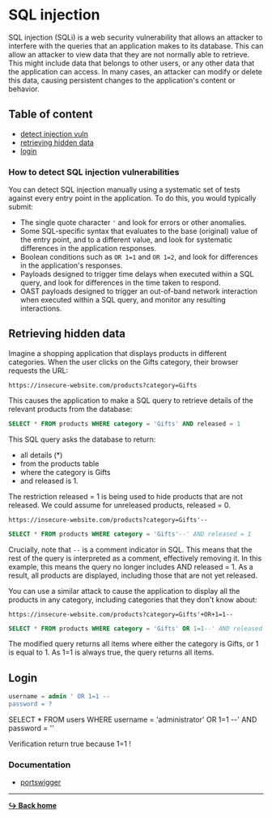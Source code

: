# SQL injection

SQL injection (SQLi) is a web security vulnerability that allows an attacker to interfere with the queries that an application makes to its database. This can allow an attacker to view data that they are not normally able to retrieve. This might include data that belongs to other users, or any other data that the application can access. In many cases, an attacker can modify or delete this data, causing persistent changes to the application's content or behavior.

## Table of content 

- [detect injection vuln](#how-to-detect-sql-injection-vulnerabilities)
- [retrieving hidden data](#retrieving-hidden-data)
- [login](#login)

### How to detect SQL injection vulnerabilities

You can detect SQL injection manually using a systematic set of tests against every entry point in the application. To do this, you would typically submit:

- The single quote character `'` and look for errors or other anomalies.
- Some SQL-specific syntax that evaluates to the base (original) value of the entry point, and to a different value, and look for systematic differences in the application responses.
- Boolean conditions such as `OR 1=1` and `OR 1=2`, and look for differences in the application's responses.
- Payloads designed to trigger time delays when executed within a SQL query, and look for differences in the time taken to respond.
- OAST payloads designed to trigger an out-of-band network interaction when executed within a SQL query, and monitor any resulting interactions.

## Retrieving hidden data

Imagine a shopping application that displays products in different categories. When the user clicks on the Gifts category, their browser requests the URL:

`https://insecure-website.com/products?category=Gifts`

This causes the application to make a SQL query to retrieve details of the relevant products from the database:

```sql
SELECT * FROM products WHERE category = 'Gifts' AND released = 1
```

This SQL query asks the database to return:

- all details (*)
- from the products table
- where the category is Gifts
- and released is 1.

The restriction released = 1 is being used to hide products that are not released. We could assume for unreleased products, released = 0.

`https://insecure-website.com/products?category=Gifts'--`

```sql
SELECT * FROM products WHERE category = 'Gifts'--' AND released = 1
```

Crucially, note that `--` is a comment indicator in SQL. This means that the rest of the query is interpreted as a comment, effectively removing it. In this example, this means the query no longer includes AND released = 1. As a result, all products are displayed, including those that are not yet released.

You can use a similar attack to cause the application to display all the products in any category, including categories that they don't know about: 

`https://insecure-website.com/products?category=Gifts'+OR+1=1--`

```sql
SELECT * FROM products WHERE category = 'Gifts' OR 1=1--' AND released = 1
```

The modified query returns all items where either the category is Gifts, or 1 is equal to 1. As 1=1 is always true, the query returns all items. 

## Login

```sql
username = admin ' OR 1=1 --
password = ?
```

SELECT * FROM users WHERE username = 'administrator' OR 1=1 --' AND password = ''

Verification return true because 1=1 !

### Documentation

- [portswigger](https://portswigger.net/web-security/sql-injection)

---

[**:arrow_right_hook: Back home**](/README.md)